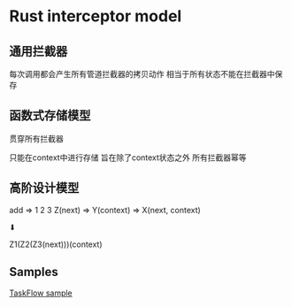 # Rust interceptor model

## 通用拦截器

每次调用都会产生所有管道拦截器的拷贝动作 相当于所有状态不能在拦截器中保存

## 函数式存储模型

贯穿所有拦截器

只能在context中进行存储 旨在除了context状态之外 所有拦截器幂等

## 高阶设计模型

add => 1 2 3
Z(next) => Y(context) => X(next, context)

 ⬇

Z1(Z2(Z3(next)))(context)

## Samples

[TaskFlow sample](./samples/README.md)
